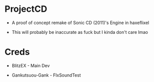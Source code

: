 # ProjectCD

* A proof of concept remake of Sonic CD (2011)'s Engine in haxeflixel

* This will probably be inaccurate as fuck but I kinda don't care lmao

# Creds

* BlitzEX - Main Dev

* Gankutsuou-Gank - FlxSoundTest